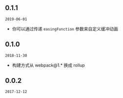 ## 0.1.1

`2019-06-01`
- 你可以通过传递 `easingFunction` 参数来自定义缓冲动画

## 0.1.0

`2018-11-30`
- 构建方式从 webpack@1.* 换成 rollup

## 0.0.2

`2017-12-12`

